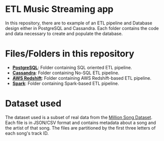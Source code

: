 # ETL Music Streaming app
In this repository, there are to example of an ETL pipeline and Database design either in PostgreSQL and Cassandra. Each folder contains the code and data necessary to create and populate the database.

# Files/Folders in this repository


* **[PostgreSQL](PostgreSQL)**: Folder containing SQL oriented ETL pipeline.
* **[Cassandra](Cassandra)**:  Folder containing No-SQL ETL pipeline.
* **[AWS Redshift](AWS_Redshift)**:  Folder containing AWS Redshift-based ETL pipeline.
* **[Spark](Spark)**:  Folder containing Spark-based ETL pipeline.


# Dataset used

The dataset used is a subset of real data from the [Million Song Dataset](http://millionsongdataset.com/). Each file is in JSON/CSV format and contains metadata about a song and the artist of that song. The files are partitioned by the first three letters of each song's track ID.
